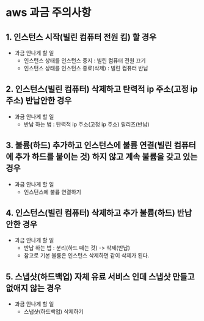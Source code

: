 # aws 과금 주의사항
## 1. 인스턴스 시작(빌린 컴퓨터 전원 킴) 할 경우
- 과금 안나게 할 일
  - 인스턴스 상태를 인스턴스 중지 : 빌린 컴퓨터 전원 끄기
  - 인스턴스 상태를 인스턴스 종료(삭제) : 빌린 컴퓨터 반납

## 2. 인스턴스(빌린 컴퓨터) 삭제하고 탄력적 ip 주소(고정 ip 주소) 반납안한 경우
- 과금 안나게 할 일
  - 반납 하는 법 : 탄력적 ip 주소(고정 ip 주소) 릴리즈(반납)

## 3. 불륨(하드) 추가하고 인스턴스에 불륨 연결(빌린 컴퓨터에 추가 하드를 붙이는 것) 하지 않고 계속 불륨을 갖고 있는 경우
- 과금 안나게 할 일
  - 인스턴스에 불륨 연결하기

## 4. 인스턴스(빌린 컴퓨터) 삭제하고 추가 불륨(하드) 반납 안한 경우
- 과금 안나게 할 일
  - 반납 하는 법 : 분리(하드 떼는 것) -> 삭제(반납) 
  - 참고로 기본 불륨은 인스턴스 삭제하면 같이 삭제가 된다.
## 5. 스냅샷(하드백업) 자체 유료 서비스 인데 스냅샷 만들고 없애지 않는 경우
- 과금 안나게 할 일
  - 스냅샷(하드백업) 삭제하기
